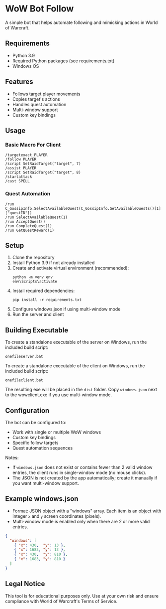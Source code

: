 # WoW Bot Follow

A simple bot that helps automate following and mimicking actions in World of Warcraft.

## Requirements

- Python 3.9
- Required Python packages (see requirements.txt)
- Windows OS

## Features

- Follows target player movements
- Copies target's actions
- Handles quest automation
- Multi-window support
- Custom key bindings

## Usage

### Basic Macro For Client
```wow
/targetexact PLAYER
/follow PLAYER
/script SetRaidTarget("target", 7)
/assist PLAYER
/script SetRaidTarget("target", 8)
/startattack
/cast SPELL
```

### Quest Automation
```wow
/run C_GossipInfo.SelectAvailableQuest(C_GossipInfo.GetAvailableQuests()[1]["questID"])
/run SelectAvailableQuest(1)
/run AcceptQuest()
/run CompleteQuest(1)
/run GetQuestReward(1)
```

## Setup

1. Clone the repository
2. Install Python 3.9 if not already installed
3. Create and activate virtual environment (recommended):
   ```batch
   python -m venv env
   env\Scripts\activate
   ```
4. Install required dependencies:
   ```batch
   pip install -r requirements.txt
   ```
5. Configure windows.json if using multi-window mode
6. Run the server and client

## Building Executable

To create a standalone executable of the server on Windows, run the included build script:
```batch
onefileserver.bat
```
To create a standalone executable of the client on Windows, run the included build script:
```batch
onefileclient.bat
```
The resulting exe will be placed in the `dist` folder. Copy `windows.json` next to the wowclient.exe if you use multi-window mode.

## Configuration

The bot can be configured to:
- Work with single or multiple WoW windows
- Custom key bindings
- Specific follow targets
- Quest automation sequences

Notes:
- If `windows.json` does not exist or contains fewer than 2 valid window entries, the client runs in single-window mode (no mouse clicks).
- The JSON is not created by the app automatically; create it manually if you want multi-window support.

## Example windows.json

- Format: JSON object with a "windows" array. Each item is an object with integer `x` and `y` screen coordinates (pixels).
- Multi-window mode is enabled only when there are 2 or more valid entries.

```json
{
  "windows": [
    { "x": 430,  "y": 13 },
    { "x": 1683, "y": 13 },
    { "x": 430,  "y": 810 },
    { "x": 1683, "y": 810 }
  ]
}
```

## Legal Notice

This tool is for educational purposes only. Use at your own risk and ensure compliance with World of Warcraft's Terms of Service.
